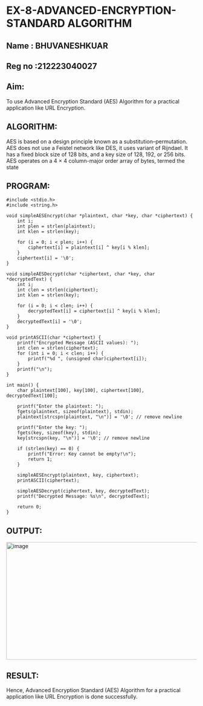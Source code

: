 # EX-8-ADVANCED-ENCRYPTION-STANDARD ALGORITHM

## Name : BHUVANESHKUAR
## Reg no :212223040027

## Aim:
To use Advanced Encryption Standard (AES) Algorithm for a practical application like URL Encryption.

## ALGORITHM:
AES is based on a design principle known as a substitution–permutation.
AES does not use a Feistel network like DES, it uses variant of Rijndael.
It has a fixed block size of 128 bits, and a key size of 128, 192, or 256 bits.
AES operates on a 4 × 4 column-major order array of bytes, termed the state
## PROGRAM:
~~~
#include <stdio.h>
#include <string.h>

void simpleAESEncrypt(char *plaintext, char *key, char *ciphertext) {
    int i;
    int plen = strlen(plaintext);
    int klen = strlen(key);

    for (i = 0; i < plen; i++) {
        ciphertext[i] = plaintext[i] ^ key[i % klen];
    }
    ciphertext[i] = '\0';
}

void simpleAESDecrypt(char *ciphertext, char *key, char *decryptedText) {
    int i;
    int clen = strlen(ciphertext);
    int klen = strlen(key);

    for (i = 0; i < clen; i++) {
        decryptedText[i] = ciphertext[i] ^ key[i % klen];
    }
    decryptedText[i] = '\0';
}

void printASCII(char *ciphertext) {
    printf("Encrypted Message (ASCII values): ");
    int clen = strlen(ciphertext);
    for (int i = 0; i < clen; i++) {
        printf("%d ", (unsigned char)ciphertext[i]);
    }
    printf("\n");
}

int main() {
    char plaintext[100], key[100], ciphertext[100], decryptedText[100];

    printf("Enter the plaintext: ");
    fgets(plaintext, sizeof(plaintext), stdin);
    plaintext[strcspn(plaintext, "\n")] = '\0'; // remove newline

    printf("Enter the key: ");
    fgets(key, sizeof(key), stdin);
    key[strcspn(key, "\n")] = '\0'; // remove newline

    if (strlen(key) == 0) {
        printf("Error: Key cannot be empty!\n");
        return 1;
    }

    simpleAESEncrypt(plaintext, key, ciphertext);
    printASCII(ciphertext);

    simpleAESDecrypt(ciphertext, key, decryptedText);
    printf("Decrypted Message: %s\n", decryptedText);

    return 0;
}

~~~
## OUTPUT:
<img width="822" height="311" alt="image" src="https://github.com/user-attachments/assets/b83a6b2f-c724-4236-83ba-306ae58d6f6f" />


## RESULT:
Hence, Advanced Encryption Standard (AES) Algorithm for a practical application like URL 
Encryption is done successfully.

